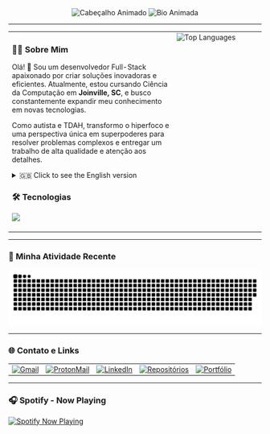 <div align="center">

  <img src="https://capsule-render.vercel.app/api?type=waving&color=8A2BE2&height=200&section=header&text=Vinicius%20Rolim%20Barbosa&fontSize=60&fontFamily=Dancing%20Script&animation=fadeIn&fontColor=FFFFFF" alt="Cabeçalho Animado"/>

  <img src="https://readme-typing-svg.demolab.com?font=Fira+Code&size=22&pause=1000&color=8A2BE2&center=true&vCenter=true&width=600&lines=Full-Stack+Developer;Estudante+de+Ci%C3%AAncia+da+Computa%C3%A7%C3%A3o;Neurodivergente+%F0%9F%A7%A0" alt="Bio Animada"/>

</div>

---

<table width="100%">

  <tr>
    <td valign="top" width="65%">
      <h3>👨‍💻 Sobre Mim</h3>
      <p>
        Olá! 👋 Sou um desenvolvedor Full-Stack apaixonado por criar soluções inovadoras e eficientes. Atualmente, estou cursando Ciência da Computação em <strong>Joinville, SC</strong>, e busco constantemente expandir meu conhecimento em novas tecnologias.
      </p>
      <p>
        Como autista e TDAH, transformo o hiperfoco e uma perspectiva única em superpoderes para resolver problemas complexos e entregar um trabalho de alta qualidade e atenção aos detalhes.
      </p>
      <details>
        <summary>🇬🇧 Click to see the English version</summary>
        <br>
        <p>
          Hello! 👋 I'm a passionate Full-Stack Developer focused on creating innovative and efficient solutions. Currently, I'm pursuing a degree in Computer Science in <strong>Joinville, SC - Brazil</strong>, and I'm constantly seeking to expand my knowledge in new technologies.
        </p>
        <p>
          As someone with Autism and ADHD, I turn hyperfocus and a unique perspective into superpowers for solving complex problems and delivering high-quality work with great attention to detail.
        </p>
      </details>
      <h3>🛠️ Tecnologias</h3>
      <p align="left"> 
        <a href="https://skillicons.dev">
          <img src="https://skillicons.dev/icons?i=js,ts,react,nextjs,angular,py,cs,graphql,git,docker,postman,linux,vscode" />
        </a>
      </p>
    </td>
    <td valign="top" width="35%">
      <div>
        <img src="https://github-readme-stats.vercel.app/api/top-langs/?username=Viniirb&layout=compact&theme=dracula&locale=pt-br&card_width=400&hide_border=true" alt="Top Languages"/>
      </div>
    </td>
  </tr>
</table>

---

### 🐍 Minha Atividade Recente
<div align="center">
  <img src="https://github.com/Viniirb/Viniirb/blob/main/dist/snake.svg" alt="Snake animation"/>
</div>

---
### 🌐 Contato e Links

<div align="left">

  <table border="0" cellspacing="5" cellpadding="5">
    <tr>
      <td>
        <a href="mailto:vinii.rbarbosa@gmail.com">
          <img src="https://img.shields.io/badge/Gmail-D14836?style=for-the-badge&logo=gmail&logoColor=white" alt="Gmail"/>
        </a>
      </td>
      <td>
        <a href="mailto:viniirb@proton.me">
          <img src="https://img.shields.io/badge/ProtonMail-8B89CC?style=for-the-badge&logo=protonmail&logoColor=white" alt="ProtonMail"/>
        </a>
      </td>
      <td>
        <a href="https://www.linkedin.com/in/vinicius-rolim-barbosa-15b066374/">
          <img src="https://img.shields.io/badge/LinkedIn-0A66C2?style=for-the-badge&logo=linkedin&logoColor=white" alt="LinkedIn"/>
        </a>
      </td>
      <td>
        <a href="https://github.com/Viniirb?tab=repositories">
          <img src="https://img.shields.io/badge/Repositórios-181717?style=for-the-badge&logo=github&logoColor=white" alt="Repositórios"/>
        </a>
      </td>
      <td>
        <a href="https://myportifolio-vinicius.vercel.app/">
          <img src="https://img.shields.io/badge/Portfólio-000000?style=for-the-badge&logo=vercel&logoColor=white" alt="Portfólio"/>
        </a>
      </td>
    </tr>
  </table>

</div>

---

### 🎧 Spotify - Now Playing

<div align="left">
   <a href="https://open.spotify.com/user/u9kp8fp63bu6f7mlw13jwvfna">
     <img src="https://meu-spotify-badge.vercel.app/api/spotify?theme=dark" alt="Spotify Now Playing"/>
   </a>
</div>
